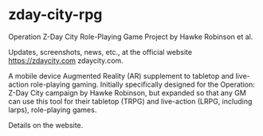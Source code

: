 # zday-city-rpg
Operation Z-Day City Role-Playing Game Project by Hawke Robinson et al.

Updates, screenshots, news, etc., at the official website https://zdaycity.com zdaycity.com.

A mobile device Augmented Reality (AR) supplement to tabletop and live-action role-playing gaming. Initially specifically designed for the Operation: Z-Day City campaign by Hawke Robinson, but expanded so that any GM can use this tool for their tabletop (TRPG) and live-action (LRPG, including larps), role-playing games.

Details on the website.

